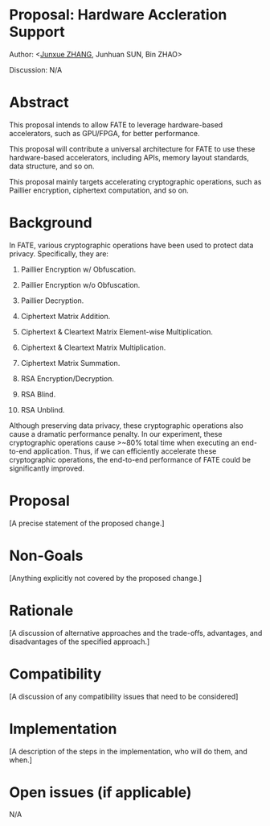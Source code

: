 # Proposal: Hardware Accleration Support
Author: <[Junxue ZHANG](https://github.com/snowzjx), Junhuan SUN, Bin ZHAO>

Discussion: N/A

# Abstract #
This proposal intends to allow FATE to leverage hardware-based accelerators, such as GPU/FPGA, for better performance.

This proposal will contribute a universal architecture for FATE to use these hardware-based accelerators, including APIs, memory layout standards, data structure, and so on.

This proposal mainly targets accelerating cryptographic operations, such as Paillier encryption, ciphertext computation, and so on.

# Background #
In FATE, various cryptographic operations have been used to protect data privacy. Specifically, they are:  

1. Paillier Encryption w/ Obfuscation.

2. Paillier Encryption w/o Obfuscation.

3. Paillier Decryption.

4. Ciphertext Matrix Addition.

5. Ciphertext & Cleartext Matrix Element-wise Multiplication.

6. Ciphertext & Cleartext Matrix Multiplication.

7. Ciphertext Matrix Summation.

8. RSA Encryption/Decryption.

9. RSA Blind.

10. RSA Unblind.

Although preserving data privacy, these cryptographic operations also cause a dramatic performance penalty. In our experiment, these cryptographic operations cause >~80% total time when executing an end-to-end application. Thus, if we can efficiently accelerate these cryptographic operations, the end-to-end performance of FATE could be significantly improved.

# Proposal #
[A precise statement of the proposed change.]

# Non-Goals #
[Anything explicitly not covered by the proposed change.]

# Rationale #
[A discussion of alternative approaches and the trade-offs, advantages, and disadvantages of the specified approach.]

# Compatibility #
[A discussion of any compatibility issues that need to be considered]

# Implementation #
[A description of the steps in the implementation, who will do them, and when.]

# Open issues (if applicable) #

N/A
